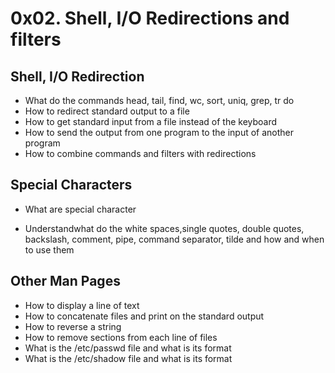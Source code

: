 # 0x02. Shell, I/O Redirections and filters

## Shell, I/O Redirection

* What do the commands head, tail, find, wc, sort, uniq, grep, tr do
* How to redirect standard output to a file
* How to get standard input from a file instead of the keyboard
* How to send the output from one program to the input of another program
* How to combine commands and filters with redirections

## Special Characters

* What are special character

* Understandwhat do the white spaces,single quotes, double quotes, backslash, comment, pipe, command separator, tilde and how and when to use them

## Other Man Pages

* How to display a line of text
* How to concatenate files and print on the standard output
* How to reverse a string
* How to remove sections from each line of files
* What is the /etc/passwd file and what is its format
* What is the /etc/shadow file and what is its format
